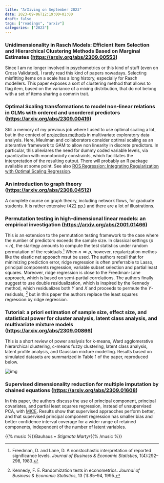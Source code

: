 ```yaml
---
title: "ArXiving on September 2023"
date: 2023-09-06T12:19:00+01:00
draft: false
tags: ["readings", "arxiv"]
categories: ["2023"]
---
```


### Unidimensionality in Rasch Models: Efficient Item Selection and Hierarchical Clustering Methods Based on Marginal Estimates (https://arxiv.org/abs/2309.00553)

Since I am no longer involved in psychometrics or this kind of stuff (even on Cross Validated), I rarely read this kind of papers nowadays. Selecting misfitting items on a scale has a long history, especially for Rasch modellers. This paper exposes a sort of clustering method that allows to flag item, based on the variance of a mixing distribution, that do not belong with a set of items sharing a commin trait.

### Optimal Scaling transformations to model non-linear relations in GLMs with ordered and unordered predictors (https://arxiv.org/abs/2309.00419)

Still a memory of my previous job where I used to use optimal scaling a lot, but in the context of [projection methods](https://link.springer.com/chapter/10.1007/978-3-662-01131-7_6) in multivariate exploratory data analysis. Here, Meulman and collaborators consider optimal scaling as an alterantive framework to GAM to allow non linearity in discrete predictors. In particular, this alleviares the need for dummy coded variable levels, via quantization with monotonicity constraints, which facilitates the interpretation of the resulting output. There will probably an R package available at some point. See also [ROS Regression: Integrating Regularization with Optimal Scaling Regression](https://projecteuclid.org/journals/statistical-science/volume-34/issue-3/ROS-Regression-Integrating-Regularization-with-Optimal-Scaling-Regression/10.1214/19-STS697.full).

### An introduction to graph theory (https://arxiv.org/abs/2308.04512)

A complete course on graph theory, including network flows, for graduate students. It is rather extensive (422 pp.) and there are a lot of illustrations.

### Permutation testing in high-dimensional linear models: an empirical investigation (https://arxiv.org/abs/2001.01466)

This is an extension to the permutation testing framework to the case where the number of predictors exceeds the sample size. In classical settings ($p < n$), the startegy amounts to compute the test statistics under random permutation of the residuals.[^1] When $n \ll p$, however, regularization methos like the elastic net appoach msut be used. The authors recall that for minimizing prediction error, ridge regression is often preferrable to Lasso, principal components regression, variable subset selection and partial least squares. Moreover, ridge regression is close to the Freedman-Lane approach, which is based on semi-partial correlations. The authors finally suggest to use double residualization, which is inspired by the Kennedy method, which residualizes both $Y$ and $X$ and proceeds to permute the $Y$-residuals, [^2] but in this paper the authors replace the least squares regression by ridge regression.

### Tutorial: a priori estimation of sample size, effect size, and statistical power for cluster analysis, latent class analysis, and multivariate mixture models (https://arxiv.org/abs/2309.00866)

This is a short review of power analysis for k-means, Ward agglomerative hierarchical clustering, c-means fuzzy clustering, latent class analysis, latent profile analysis, and Gaussian mixture modelling. Results based on simulated datasets are summarized in Table 1 of the paper, reproduced below.

![img](/img/2023-09-07-10-32-51.png)

### Supervised dimensionality reduction for multiple imputation by chained equations (https://arxiv.org/abs/2309.01608)

In this paper, the authors discuss the use of principal component, principal covariates, and partial least squares regression, instead of unsupervised PCA, with [MICE](https://amices.org/mice/). Results show that supervised appraoches perform better, and that supervised principal component regression has smaller bias and better confidence interval coverage for a wider range of retained components, independent of the number of latent variables.

{{% music %}}Bauhaus • _Stigmata Martyr_{{% /music %}}

[^1]: Freedman, D. and Lane, D. A nonstochastic interpretation of reported significance levels. _Journal of Business & Economic Statistics_, 1(4):292–298, 1983.
[^2]: Kennedy, F. E. Randomization tests in econometrics. _Journal of Business & Economic Statistics_, 13 (1):85–94, 1995.

